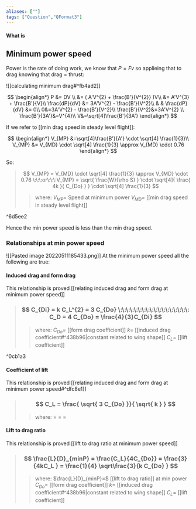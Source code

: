 ```yaml
---
aliases: [""]
tags: ["Question","QFormat3"]
---
```


#### What is
## Minimum power speed
Power is the rate of doing work, we know that $P=Fv$ so applieing that to drag knowing that drag = thrust:

![[calculating minimum drag#^fb4ad2]]

$$ \begin{align*}
P &= DV \\
&= ( A'V^{2} + \frac{B'}{V^{2}} )V\\
&= A'V^{3} + \frac{B'}{V}\\
\frac{dP}{dV} &= 3A'V^{2} - \frac{B'}{V^2}\\
& & \frac{dP}{dV} &= 0\\
0&=3A'V^{2} - \frac{B'}{V^2}\\
\frac{B'}{V^2}&=3A'V^{2} \\
\frac{B'}{3A'}&=V^{4}\\
V&=\sqrt[4]\frac{B'}{3A'}
\end{align*} $$

If we refer to [[min drag speed in steady level flight]]:

$$ \begin{align*}
V_{MP} &=\sqrt[4]\frac{B'}{A'} \cdot \sqrt[4] \frac{1}{3}\\
V_{MP} &= V_{MD} \cdot \sqrt[4] \frac{1}{3} \approx V_{MD} \cdot 0.76
\end{align*} $$

So:
> $$ V_{MP} = V_{MD} \cdot \sqrt[4] \frac{1}{3} \approx V_{MD} \cdot 0.76 \:\:\:or\:\:\:V_{MP} = \sqrt{ \frac{W}{\rho S} } \cdot \sqrt[4]{  \frac{ 4k }{ C_{Do} }   } \cdot \sqrt[4] \frac{1}{3} $$ 
>> where:
>> $V_{MP}=$ Speed at minimum power
>> $V_{MD}=$ [[min drag speed in steady level flight]]

^6d5ee2

Hence the min power speed is less than the min drag speed.

### Relationships at min power speed
![[Pasted image 20220511185433.png]]
At the minimum power speed all the following are true:

#### Induced drag and form drag

This relationship is proved [[relating induced drag and form drag at minimum power speed]]

> ### $$ C_{Di} = k C_L^{2} = 3 C_{Do} \:\:\:\:\:\:\:\:\:\:\:\:\:\:\:\:\:\: C_D = 4 C_{Do} = \frac{4}{3}C_{Di} $$ 
>> where:
>> $C_{Do}=$ [[form drag coefficient]]
>> $k=$ [[induced drag coefficient#^438b96|constant related to wing shape]]
>> $C_L=$ [[lift coefficient]]

^0cb1a3

#### Coefficient of lift

This relationship is proved [[relating induced drag and form drag at minimum power speed#^dfc8e1]]

> ### $$ C_L = \frac{ \sqrt{ 3 C_{Do} }}{ \sqrt{ k }   } $$ 
>> where:
>> $=$ 
>> $=$
>> $=$

#### Lift to drag ratio

This relationship is proved [[lift to drag ratio at minimum power speed]]

> ### $$ \frac{L}{D}_{minP} = \frac{C_L}{4C_{Do}} = \frac{3}{4kC_L  } = \frac{1}{4} \sqrt\frac{3}{k C_{Do}  } $$ 
>> where:
>> $\frac{L}{D}_{minP}=$ [[lift to drag ratio]] at min power
>> $C_{Do}=$ [[form drag coefficient]]
>> $k=$ [[induced drag coefficient#^438b96|constant related to wing shape]]
>> $C_L=$ [[lift coefficient]]
